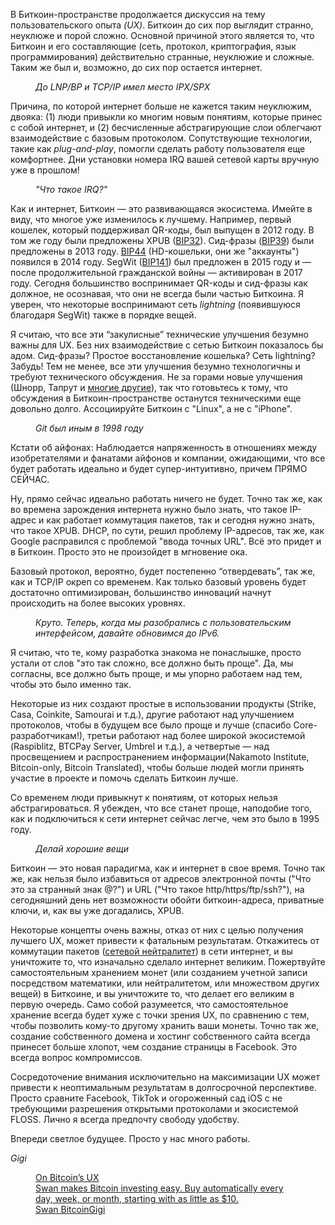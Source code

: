  

В Биткоин-пространстве продолжается дискуссия на тему пользовательского опыта _(UX)_. Биткоин до сих пор выглядит странно, неуклюже и порой сложно. Основной причиной этого является то, что Биткоин и его составляющие (сеть, протокол, криптография, язык программирования) действительно странные, неуклюжие и сложные. Таким же был и, возможно, до сих пор остается интернет.

<figure class="kg-card kg-image-card kg-card-hascaption"><img alt="" class="kg-image" loading="lazy" src="https://lh5.googleusercontent.com/Oh2YB--e8_C06mR7Bu057J44uhJvZI4W19IuYL6lGADS4RcdzFPjALsD8LqVMJe9PLhYvlTgXuFrIiEW3ZregsnxtxcAmGR1GeaHXGGl29TszR0--nOeO--OfsSAnfxEB_e9XtAN=s0"/><figcaption><em>До LNP/BP и TCP/IP имел место IPX/SPX</em></figcaption></figure>

Причина, по которой интернет больше не кажется таким неуклюжим, двояка: (1) люди привыкли ко многим новым понятиям, которые принес с собой интернет, и (2) бесчисленные абстрагирующие слои облегчают взаимодействие с базовым протоколом. Сопутствующие технологии, такие как _plug-and-play_, помогли сделать работу пользователя еще комфортнее. Дни установки номера IRQ вашей сетевой карты вручную уже в прошлом!

<figure class="kg-card kg-image-card kg-card-hascaption"><img alt="" class="kg-image" loading="lazy" src="https://lh4.googleusercontent.com/P3FjRRJ6DJsTuq2xc-sREtgP7OTK5sf6BPhRn3R-bu3xYtjlA7WOThdxvNrRK1oAbWV6pbX3jA5EVOjk4fW1u0n2peO5kFi_k7SejXfhg_7WLMH7xaUxr2K7At_T6RJzsDKL-aVP=s0"/><figcaption><em>"Что такое IRQ?"</em></figcaption></figure>

Как и интернет, Биткоин — это развивающаяся экосистема. Имейте в виду, что многое уже изменилось к лучшему. Например, первый кошелек, который поддерживал QR-коды, был выпущен в 2012 году. В том же году были предложены XPUB ([BIP32](https://github.com/bitcoin/bips/blob/master/bip-0032.mediawiki)). Сид-фразы ([BIP39](https://github.com/bitcoin/bips/blob/master/bip-0039.mediawiki)) были предложены в 2013 году. [BIP44](https://github.com/bitcoin/bips/blob/master/bip-0044.mediawiki) (HD-кошельки, они же "аккаунты") появился в 2014 году. SegWit ([BIP141](https://github.com/bitcoin/bips/blob/master/bip-0141.mediawiki)) был предложен в 2015 году и — после продолжительной гражданской войны — активирован в 2017 году. Сегодня большинство воспринимает QR-коды и сид-фразы как должное, не осознавая, что они не всегда были частью Биткоина. Я уверен, что некоторые воспринимают сеть _lightning_ (появившуюся благодаря SegWit) также в порядке вещей.

Я считаю, что все эти “закулисные” технические улучшения безумно важны для UX. Без них взаимодействие с сетью Биткоин показалось бы адом. Сид-фразы? Простое восстановление кошелька? Сеть lightning? Забудь! Тем не менее, все эти улучшения безумно технологичны и требуют технического обсуждения. Не за горами новые улучшения (Шнорр, Тапрут и [многие другие](https://bitcoinmagazine.com/articles/2020-and-beyond-bitcoins-potential-protocol-upgrades)), так что готовьтесь к тому, что обсуждения в Биткоин-пространстве останутся техническими еще довольно долго. Ассоциируйте Биткоин с "Linux", а не с "iPhone".

<figure class="kg-card kg-image-card kg-card-hascaption"><img alt="" class="kg-image" loading="lazy" src="https://lh5.googleusercontent.com/FQB2bxvJXxcfE353hCFuoWxnVsEeBRng_EDwhl0cvGC0Hcd0i3IRMuSKT3R6EabGBl_ZV4ShGyegO3C1FMMVEY4sREtgIWjOUIhlq5eH0K8jAmBoiSgB_0g1z_XKwlYQJcUlgMWq=s0"/><figcaption><em>Git был иным в 1998 году</em></figcaption></figure>

Кстати об айфонах: Наблюдается напряженность в отношениях между изобретателями и фанатами айфонов и компании, ожидающими, что все будет работать идеально и будет супер-интуитивно, причем ПРЯМО СЕЙЧАС.

Ну, прямо сейчас идеально работать ничего не будет. Точно так же, как во времена зарождения интернета нужно было знать, что такое IP-адрес и как работает коммутация пакетов, так и сегодня нужно знать, что такое XPUB. DHCP, по сути, решил проблему IP-адресов, так же, как Google расправился с проблемой "ввода точных URL". Всё это придет и в Биткоин. Просто это не произойдет в мгновение ока.

Базовый протокол, вероятно, будет постепенно “отвердевать”, так же, как и TCP/IP окреп со временем. Как только базовый уровень будет достаточно оптимизирован, большинство инноваций начнут происходить на более высоких уровнях.

<figure class="kg-card kg-image-card kg-card-hascaption"><img alt="" class="kg-image" loading="lazy" src="https://lh5.googleusercontent.com/K9iDcBmiUJBnqPDOFzT1qGKCyuK3tLgRrTU55B4kurIy82fX2S-kzPnUztA9p3pARqAt_DliiSiD8MfiPhkgTjq06i5OoXG4yhOQCASqbC9OXOZyEAnNCR9lll15xEWsG_070dIx=s0"/><figcaption><em>Круто. Теперь, когда мы разобрались с пользовательским интерфейсом, давайте обновимся до IPv6.</em></figcaption></figure>

Я считаю, что те, кому разработка знакома не понаслышке, просто устали от слов "это так сложно, все должно быть проще". Да, мы согласны, все должно быть проще, и мы упорно работаем над тем, чтобы это было именно так.

Некоторые из них создают простые в использовании продукты (Strike, Casa, Coinkite, Samourai и т.д.), другие работают над улучшением протоколов, чтобы в будущем все было проще и лучше (спасибо Core-разработчикам!), третьи работают над более широкой экосистемой (Raspiblitz, BTCPay Server, Umbrel и т.д.), а четвертые — над просвещением и распространением информации(Nakamoto Institute, Bitcoin-only, Bitcoin Translated), чтобы больше людей могли принять участие в проекте и помочь сделать Биткоин лучше.

Со временем люди привыкнут к понятиям, от которых нельзя абстрагироваться. Я убежден, что все станет проще, наподобие того, как и подключиться к сети интернет сейчас легче, чем это было в 1995 году.  

<figure class="kg-card kg-image-card kg-card-hascaption"><img alt="" class="kg-image" loading="lazy" src="https://lh3.googleusercontent.com/lXinHGZ3fWHzhVDXUUb8f-cNliWgx_6Hc8_RfLS2bkAjuKQQKgjEDgDGPK5k-ejnV7j_v8-2r75gzngf24_5QcAVBZXDgGrC-mLhdO_BxT8Q5QuHFbiktNtIgo2R1rDcDs4I-IxA=s0"/><figcaption><em>Делай хорошие вещи</em></figcaption></figure>

Биткоин — это новая парадигма, как и интернет в свое время. Точно так же, как нельзя было избавиться от адресов электронной почты ("Что это за странный знак @?") и URL ("Что такое http/https/ftp/ssh?"), на сегодняшний день нет возможности обойти биткоин-адреса, приватные ключи, и, как вы уже догадались, XPUB.

Некоторые концепты очень важны, отказ от них с целью получения лучшего UX, может привести к фатальным результатам. Откажитесь от коммутации пакетов ([сетевой нейтралитет](https://www.battleforthenet.com/)) в сети интернет, и вы уничтожите то, что изначально сделало интернет великим. Пожертвуйте самостоятельным хранением монет (или созданием учетной записи посредством математики, или нейтралитетом, или множеством других вещей) в Биткоине, и вы уничтожите то, что делает его великим в первую очередь. Само собой разумеется, что самостоятельное хранение всегда будет хуже с точки зрения UX, по сравнению с тем, чтобы позволить кому-то другому хранить ваши монеты. Точно так же, создание собственного домена и хостинг собственного сайта всегда принесет больше хлопот, чем создание страницы в Facebook. Это всегда вопрос компромиссов.

Сосредоточение внимания исключительно на максимизации UX может привести к неоптимальным результатам в долгосрочной перспективе. Просто сравните Facebook, TikTok и огороженный сад iOS с не требующими разрешения открытыми протоколами и экосистемой FLOSS. Лично я всегда предпочту свободу удобству. 

Впереди светлое будущее. Просто у нас много работы.

_Gigi_

<figure class="kg-card kg-bookmark-card"><a class="kg-bookmark-container" href="https://www.swanbitcoin.com/on-bitcoins-ux"><div class="kg-bookmark-content"><div class="kg-bookmark-title">On Bitcoin’s UX</div><div class="kg-bookmark-description">Swan makes Bitcoin investing easy. Buy automatically every day, week, or month, starting with as little as $10.</div><div class="kg-bookmark-metadata"><img alt="" class="kg-bookmark-icon" src="https://www.swanbitcoin.com/apple-touch-icon.png"/><span class="kg-bookmark-author">Swan Bitcoin</span><span class="kg-bookmark-publisher">Gigi</span></div></div><div class="kg-bookmark-thumbnail"><img alt="" src="https://www.swanbitcoin.com/static/3849b05e193fd956d3b4cbc4f300183b/2891c/ux-cover-image.png"/></div></a></figure>
